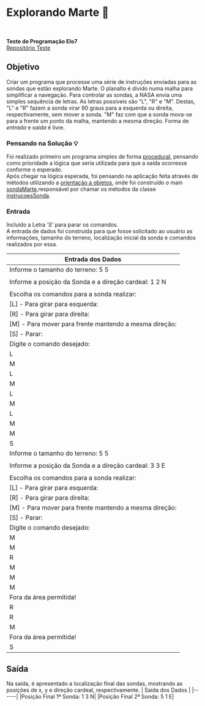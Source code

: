 # Explorando Marte :rocket:

<br>

**Teste de Programação Elo7**    
[Repositório Teste](https://gist.github.com/elo7-developer/1a40c96a5d062b69f02c "Clique Aqui")

## Objetivo
Criar um programa que processe uma série de instruções enviadas para as sondas que estão explorando Marte.
O planalto é divido numa malha para simplificar a navegação. 
Para controlar as sondas, a NASA envia uma simples sequência de letras. As letras possíveis são "L", "R" e "M". Destas, "L" e "R" fazem a sonda virar 90 graus para a esquerda ou direita, respectivamente, sem mover a sonda. "M" faz com que a sonda mova-se para a frente um ponto da malha, mantendo a mesma direção.
Forma de *entrada* e *saída* é livre.

### Pensando na Solução :bulb:
Foi realizado primeiro um programa simples de forma [procedural](https://github.com/DottaMP/SondaMarte/tree/main/procedural "Clique Aqui"), pensando como prioridade a lógica que seria utilizada para que a saída ocorresse conforme o esperado.    
Após chegar na lógica esperada, foi pensando na aplicação feita através de métodos utilizando a [orientação a objetos](https://github.com/DottaMP/SondaMarte/tree/main/Orientado%20a%20Objetos/src/sondaMarte "Clique Aqui"), onde foi construído o main [sondaMarte](https://github.com/DottaMP/SondaMarte/blob/main/Orientado%20a%20Objetos/src/sondaMarte/sondaMarte.java "Clique Aqui"),responsável por chamar os métodos da classe [instrucoesSonda](https://github.com/DottaMP/SondaMarte/blob/main/Orientado%20a%20Objetos/src/sondaMarte/instrucoesSonda.java "Clique Aqui").

### Entrada
Incluído a Letra *'S'* para parar os comandos.    
A entrada de dados foi construída para que fosse solicitado ao usuário as informações, tamanho do terreno, localização inicial da sonda e comandos realizados por essa.    

| Entrada dos Dados |  
|------|
|Informe o tamanho do terreno: 5 5|
||
|Informe a posição da Sonda e a direção cardeal: 1 2 N|
||
|Escolha os comandos para a sonda realizar:| 
|[L] - Para girar para esquerda: |
|[R] - Para girar para direita: |
|[M] - Para mover para frente mantendo a mesma direção: |
|[S] - Parar: |
|Digite o comando desejado: |
|L|
|M|
|L|
|M|
|L|
|M|
|L|
|M|
|M|
|S|
|Informe o tamanho do terreno: 5 5|
||
|Informe a posição da Sonda e a direção cardeal: 3 3 E|
||
|Escolha os comandos para a sonda realizar:| 
|[L] - Para girar para esquerda: |
|[R] - Para girar para direita: |
|[M] - Para mover para frente mantendo a mesma direção: |
|[S] - Parar: |
|Digite o comando desejado: |
|M|
|M|
|R|
|M|
|M|
|M|
|Fora da área permitida!|
|R|
|R|
|M|
|Fora da área permitida!|
|S| 
 
## Saída
Na saída, é apresentado a localização final das sondas, mostrando as posições de x, y e direção cardeal, respectivamente.
| Saída dos Dados | 
|------|
|Posição Final 1ª Sonda: 1 3 N|
|Posição Final 2ª Sonda: 5 1 E|
